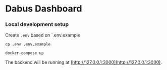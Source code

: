 # Dabus Dashboard

### Local development setup

Create `.env` based on `.env.example
```shell script
cp .env .env.example
```

```shell script
docker-compose up
```

The backend will be running at [http://127.0.0.1:3000](http://127.0.0.1:3000).
